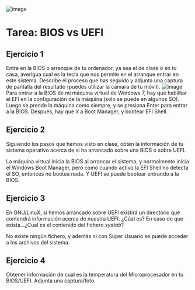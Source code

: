 ![image]()
# Tarea: BIOS vs UEFI

## Ejercicio 1

Entra en la BIOS o arranque de tu ordenador, ya sea el de clase o en tu casa, averigua cual es la tecla que nos permite en el arranque entrar en este sistema. Describe el proceso que has seguido y adjunta una captura de pantalla del resultado (puedes utilizar la cámara de tu móvil).
![image](https://github.com/EmanuelVolpe09/Sistemas-Operativos/assets/171646936/65b2afaa-e8a8-464a-8198-671cd0ecda51)
Para entrar a la BIOS de mi máquina virtual de Windows 7, hay que habilitar el EFI en la configuración de la máquina (solo se puede en algunos SO).
Luego se prende la máquina como siempre, y se presiona Enter para entrar a la BIOS.
Después, hay que ir a Boot Manager, y bootear EFI Shell.

## Ejercicio 2

Siguiendo los pasos que hemos visto en clase, obtén la información de tu sistema operativo acerca de si ha arrancado sobre una BIOS o sobre UEFI.

La máquina virtual inicia la BIOS al arrancar el sistema, y normalmente inicia el Windows Boot Manager, pero como cuando activo la EFI Shell no detecta el SO, entonces no bootea nada.
Y UEFI se puede bootear entrando a la BIOS.

## Ejercicio 3

En GNU/LinuX, si hemos arrancado sobre UEFI existirá un directorio que contendrá información acerca de nuestra UEFI. ¿Cúal es? En caso de que exista...¿Cual es el contenido del fichero *systab*?

No existe ningún fichero, y además ni con Super Usuario se puede acceder a los archivos del sistema.


## Ejercicio 4

Obtener información de cual es la temperatura del Microprocesador en tu BIOS/UEFI. Adjunta una captura/foto.

